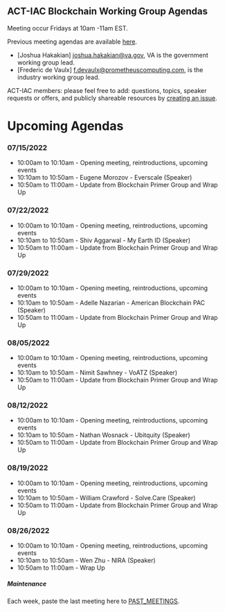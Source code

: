 ## ACT-IAC Blockchain Working Group Agendas

Meeting occur Fridays at 10am -11am EST.

Previous meeting agendas are available [here](./previous_agendas/).

* [Joshua Hakakian] <joshua.hakakian@va.gov>, VA is the government working group lead.
* [Frederic de Vaulx] <f.devaulx@prometheuscomputing.com>, is the industry working group lead.

ACT-IAC members: please feel free to add: questions, topics, speaker requests or offers, and publicly
shareable resources by [creating an issue](https://github.com/ACT-IAC-BWG/agendas/issues).

# Upcoming Agendas

### 07/15/2022

* 10:00am to 10:10am - Opening meeting, reintroductions, upcoming events
* 10:10am to 10:50am - Eugene Morozov - Everscale (Speaker)
* 10:50am to 11:00am - Update from Blockchain Primer Group and Wrap Up

### 07/22/2022

* 10:00am to 10:10am - Opening meeting, reintroductions, upcoming events
* 10:10am to 10:50am - Shiv Aggarwal - My Earth ID (Speaker)
* 10:50am to 11:00am - Update from Blockchain Primer Group and Wrap Up

### 07/29/2022

* 10:00am to 10:10am - Opening meeting, reintroductions, upcoming events
* 10:10am to 10:50am - Adelle Nazarian - American Blockchain PAC (Speaker)
* 10:50am to 11:00am - Update from Blockchain Primer Group and Wrap Up

### 08/05/2022

* 10:00am to 10:10am - Opening meeting, reintroductions, upcoming events
* 10:10am to 10:50am - Nimit Sawhney - VoATZ (Speaker)
* 10:50am to 11:00am - Update from Blockchain Primer Group and Wrap Up

### 08/12/2022

* 10:00am to 10:10am - Opening meeting, reintroductions, upcoming events
* 10:10am to 10:50am - Nathan Wosnack - Ubitquity (Speaker)
* 10:50am to 11:00am - Update from Blockchain Primer Group and Wrap Up

### 08/19/2022

* 10:00am to 10:10am - Opening meeting, reintroductions, upcoming events
* 10:10am to 10:50am - William Crawford - Solve.Care (Speaker)
* 10:50am to 11:00am - Update from Blockchain Primer Group and Wrap Up

### 08/26/2022

* 10:00am to 10:10am - Opening meeting, reintroductions, upcoming events
* 10:10am to 10:50am - Wen Zhu - NIRA (Speaker)
* 10:50am to 11:00am - Wrap Up

##### Maintenance
Each week, paste the last meeting here to [PAST_MEETINGS](./previous_agendas/).

